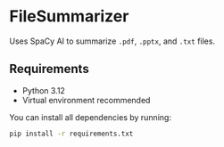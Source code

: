 # FileSummarizer
Uses SpaCy AI to summarize `.pdf`, `.pptx`, and `.txt` files.

## Requirements
- Python 3.12
- Virtual environment recommended

You can install all dependencies by running:

```bash
pip install -r requirements.txt
